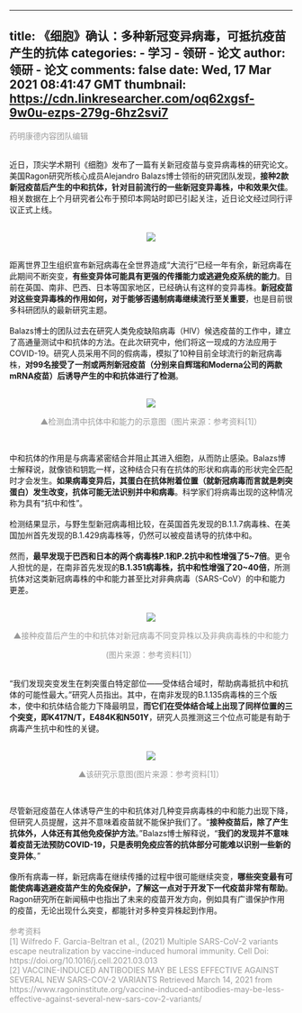 
---
title: 《细胞》确认：多种新冠变异病毒，可抵抗疫苗产生的抗体
categories: 
    - 学习
    - 领研 - 论文
author: 领研 - 论文
comments: false
date: Wed, 17 Mar 2021 08:41:47 GMT
thumbnail: https://cdn.linkresearcher.com/oq62xgsf-9w0u-ezps-279g-6hz2svi7
---

<div>   
<p><font style="font-size:14px; color:rgb(153, 153, 153);">药明康德内容团队编辑  <br></font></p><section><br></section><section>近日，顶尖学术期刊《细胞》发布了一篇有关新冠疫苗与变异病毒株的研究论文。美国Ragon研究所核心成员Alejandro Balazs博士领衔的研究团队发现，<strong>接种2款新冠疫苗后产生的中和抗体，针对目前流行的一些新冠变异毒株，中和效果欠佳</strong>。相关数据在上个月研究者公布于预印本网站时即已引起关注，近日论文经过同行评议正式上线。</section><section><br></section><p style="text-align:center;"><img src="https://cdn.linkresearcher.com/oq62xgsf-9w0u-ezps-279g-6hz2svi7" referrerpolicy="no-referrer"></p><section><br></section><section>距离世界卫生组织宣布新冠病毒在全世界造成“大流行”已经一年有余，新冠病毒在此期间不断突变，<strong>有些变异体可能具有更强的传播能力或逃避免疫系统的能力</strong>。目前在英国、南非、巴西、日本等国家地区，已经确认有这样的变异毒株。<strong>新冠疫苗对这些变异毒株的作用如何，对于能够否遏制病毒继续流行至关重要</strong>，也是目前很多科研团队的最新研究主题。</section><section><br></section><section>Balazs博士的团队过去在研究人类免疫缺陷病毒（HIV）候选疫苗的工作中，建立了高通量测试中和抗体的方法。在此次研究中，他们将这一现成的方法应用于COVID-19。研究人员采用不同的假病毒，模拟了10种目前全球流行的新冠病毒株，<strong>对99名接受了一剂或两剂新冠疫苗（分别来自辉瑞和Moderna公司的两款mRNA疫苗）后诱导产生的中和抗体进行了检测</strong>。</section><section><br></section><p style="text-align:center;"><img src="https://cdn.linkresearcher.com/rcft8hj0-6ec0-65uc-c43q-una9y526" referrerpolicy="no-referrer"></p><p style="text-align:center;"><font style="font-size:14px; color:rgb(153, 153, 153);">▲检测血清中抗体中和能力的示意图（图片来源：参考资料[1]）</font></p><p style="text-align:center;"><br></p><section>中和抗体的作用是与病毒紧密结合并阻止其进入细胞，从而防止感染。Balazs博士解释说，就像锁和钥匙一样，这种结合只有在抗体的形状和病毒的形状完全匹配时才会发生。<strong>如果病毒变异后，其蛋白在抗体附着位置（就新冠病毒而言就是刺突蛋白）发生改变，抗体可能无法识别并中和病毒</strong>。科学家们将病毒出现的这种情况称为具有“抗中和性”。</section><section><br></section><section>检测结果显示，与野生型新冠病毒相比较，在英国首先发现的B.1.1.7病毒株、在美国加州首先发现的B.1.429病毒株等，仍然可以被疫苗诱导的抗体中和。</section><section><br></section><section>然而，<strong>最早发现于巴西和日本的两个病毒株P.1和P.2抗中和性增强了5~7倍</strong>。更令人担忧的是，在南非首先发现的<strong>B.1.351病毒株，抗中和性增强了20~40倍</strong>，所测抗体对这类新冠病毒株的中和能力甚至比对非典病毒（SARS-CoV）的中和能力更差。</section><section><br></section><p style="text-align:center;"><img src="https://cdn.linkresearcher.com/lnoc5419-4w1i-mbq8-nmxc-nr98uz23" referrerpolicy="no-referrer"></p><p style="text-align:center;"><font style="font-size:14px; color:rgb(153, 153, 153);">▲接种疫苗后产生的中和抗体对新冠病毒不同变异株以及非典病毒株的中和能力</font></p><p style="text-align:center;"><font style="font-size:14px; color:rgb(153, 153, 153);">(图片来源：参考资料[1]）</font></p><section style="text-align:center;"><br></section><section>“我们发现突变发生在刺突蛋白特定部位——受体结合域时，帮助病毒抵抗中和抗体的可能性最大。”研究人员指出。其中，在南非发现的B.1.135病毒株的三个版本，使中和抗体结合能力下降最明显，<strong>而它们在受体结合域上出现了同样位置的三个突变，即K417N/T，E484K和N501Y</strong>，研究人员推测这三个位点可能是有助于病毒产生抗中和性的关键。</section><section><br></section><p style="text-align:center;"><img src="https://cdn.linkresearcher.com/klceyo85-dtgl-xq4s-6hkp-ctogrn26" referrerpolicy="no-referrer"></p><p style="text-align:center;"><font style="font-size:14px; color:rgb(153, 153, 153);">▲该研究示意图(图片来源：参考资料[1]）</font></p><p style="text-align:center;"><br></p><section>尽管新冠疫苗在人体诱导产生的中和抗体对几种变异病毒株的中和能力出现下降，但研究人员提醒，这并不意味着疫苗就不能保护我们了。“<strong>接种疫苗后，除了产生抗体外，人体还有其他免疫保护方法</strong>。”Balazs博士解释说，“<strong>我们的发现并不意味着疫苗无法预防COVID-19，只是表明免疫应答的抗体部分可能难以识别一些新的变异体</strong>。”</section><section><br></section><section>像所有病毒一样，新冠病毒在继续传播的过程中很可能继续突变，<strong>哪些突变最有可能使病毒逃避疫苗产生的免疫保护，了解这一点对于开发下一代疫苗非常有帮助</strong>。Ragon研究所在新闻稿中也指出了未来的疫苗开发方向，例如具有广谱保护作用的疫苗，无论出现什么突变，都能针对多种变异株起到作用。</section><section><br></section><section><font style="font-size:14px; color:rgb(153, 153, 153);">参考资料</font></section><section><font style="font-size:14px; color:rgb(153, 153, 153);">[1] Wilfredo F. Garcia-Beltran et al., (2021) Multiple SARS-CoV-2 variants escape neutralization by vaccine-induced humoral immunity. Cell Doi: https://doi.org/10.1016/j.cell.2021.03.013</font></section><section><font style="font-size:14px; color:rgb(153, 153, 153);">[2] VACCINE-INDUCED ANTIBODIES MAY BE LESS EFFECTIVE AGAINST SEVERAL NEW SARS-COV-2 VARIANTS Retrieved March 14, 2021 from https://www.ragoninstitute.org/vaccine-induced-antibodies-may-be-less-effective-against-several-new-sars-cov-2-variants/</font></section>  
</div>
            